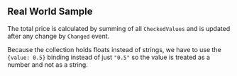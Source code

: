 ## Real World Sample

The total price is calculated by summing of all `CheckedValues` and is updated after any change by `Changed` event.

Because the collection holds floats instead of strings, we have to use the `{value: 0.5}` binding instead of just `"0.5"` so the value is treated as a number and not as a string.